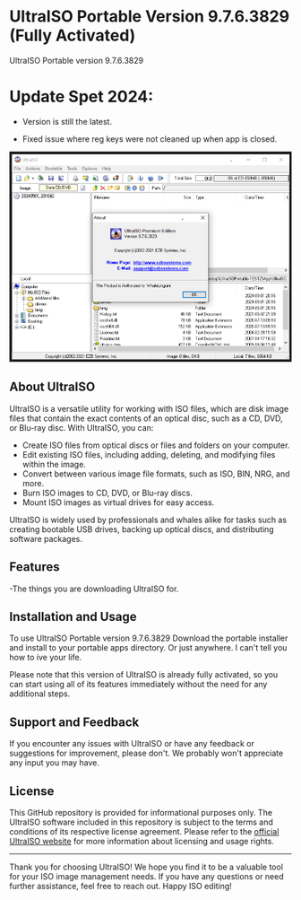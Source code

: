 # UltraISO Portable Version 9.7.6.3829 (Fully Activated)

UltraISO Portable version 9.7.6.3829

# Update Spet 2024:

 - Version is still the latest.

- Fixed issue where reg keys were not cleaned up when app is closed.

![UltraISO](https://github.com/whalelinguni/UltraISO-Portable/blob/main/UltraISO.png?raw=true)

## About UltraISO

UltraISO is a versatile utility for working with ISO files, which are disk image files that contain the exact contents of an optical disc, such as a CD, DVD, or Blu-ray disc. With UltraISO, you can:

- Create ISO files from optical discs or files and folders on your computer.
- Edit existing ISO files, including adding, deleting, and modifying files within the image.
- Convert between various image file formats, such as ISO, BIN, NRG, and more.
- Burn ISO images to CD, DVD, or Blu-ray discs.
- Mount ISO images as virtual drives for easy access.

UltraISO is widely used by professionals and whales alike for tasks such as creating bootable USB drives, backing up optical discs, and distributing software packages.

## Features

-The things you are downloading UltraISO for.

## Installation and Usage

To use UltraISO Portable version 9.7.6.3829
Download the portable installer and install to your portable apps directory. Or just anywhere. I can't tell you how to ive your life.

Please note that this version of UltraISO is already fully activated, so you can start using all of its features immediately without the need for any additional steps.

## Support and Feedback

If you encounter any issues with UltraISO or have any feedback or suggestions for improvement, please don't. We probably won't appreciate any input you may have.

## License

This GitHub repository is provided for informational purposes only. The UltraISO software included in this repository is subject to the terms and conditions of its respective license agreement. Please refer to the [official UltraISO website](https://www.ultraiso.com/main.html) for more information about licensing and usage rights.

---

Thank you for choosing UltraISO! We hope you find it to be a valuable tool for your ISO image management needs. If you have any questions or need further assistance, feel free to reach out. Happy ISO editing!
